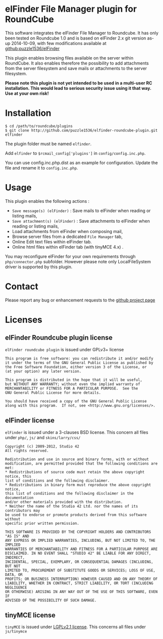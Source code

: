 elFinder File Manager plugin for RoundCube
==========================================

This software integrates the elFinder File Manager to Roundcube. 
It has only been tested on Roundcube 1.0 and is based on elFinder 2.x git
version as-up 2014-10-09, with few modifications available at
[github:puzzle1536/elFinder]([https://github.com/puzzle1536/elFinder)

This plugin enables browsing files available on the server within RoundCube.
It also enables therefore the possibility to add attachments from the server
filesystem and save mails or attachments to the server filesystem.

**Please note this plugin is not yet intended to be used in a multi-user RC
installation. This would lead to serious security issue using it that way.
Use at your own risk!**

Installation
============
```
$ cd /path/to/roundcube/plugins
$ git clone http://github.com/puzzle1536/elfinder-roundcube-plugin.git elfinder
```

The plugin folder must be named `elfinder`.

Add `elfinder` to `$rcmail_config['plugins']` in `config/config.inc.php`.

You can use config.inc.php.dist as an example for configuration.
Update the file and rename it to `config.inc.php`.

Usage
=====
This plugin enables the following actions :

* `Save message(s) (elFinder)` : Save mails to elFinder when reading or listing mails,
* `Save attachment(s) (elFinder)` : Save attachments to elFinder when reading or listing mails,
* Load attachments from elFinder when composing mail,
* Browse server files from a dedicated `File Manager` tab,
* Online Edit text files within elFinder tab.
* Online html files within elFinder tab (with tinyMCE 4.x) .

You may reconfigure elFinder for your own requirements through
`php/connector.php` subfolder.  However please note only LocalFileSystem driver
is supported by this plugin.

Contact
=======

Please report any bug or enhancement requests to the [github project page](https://github.com/puzzle1536/elfinder-roundcube-plugin/issues?q-is%3Aopen+is%3Aissue)

Licenses
========

elFinder Roundcube plugin license
---------------------------------

`elFinder roundcube plugin` is issued under GPLv3+ license

```
This program is free software: you can redistribute it and/or modify
it under the terms of the GNU General Public License as published by
the Free Software Foundation, either version 3 of the License, or
(at your option) any later version.

This program is distributed in the hope that it will be useful,
but WITHOUT ANY WARRANTY; without even the implied warranty of
MERCHANTABILITY or FITNESS FOR A PARTICULAR PURPOSE.  See the
GNU General Public License for more details.

You should have received a copy of the GNU General Public License
along with this program.  If not, see <http://www.gnu.org/licenses/>.
```

elFinder license
----------------

`elFinder` is issued under a 3-clauses BSD license.
This concern all files under `php/`, `js/` and `skins/larry/css/`

```
Copyright (c) 2009-2012, Studio 42
All rights reserved.

Redistribution and use in source and binary forms, with or without
modification, are permitted provided that the following conditions are met:
* Redistributions of source code must retain the above copyright notice, this
list of conditions and the following disclaimer.
* Redistributions in binary form must reproduce the above copyright notice,
this list of conditions and the following disclaimer in the documentation
and/or other materials provided with the distribution.
* Neither the name of the Studio 42 Ltd. nor the names of its contributors may
be used to endorse or promote products derived from this software without
specific prior written permission.

THIS SOFTWARE IS PROVIDED BY THE COPYRIGHT HOLDERS AND CONTRIBUTORS "AS IS" AND
ANY EXPRESS OR IMPLIED WARRANTIES, INCLUDING, BUT NOT LIMITED TO, THE IMPLIED
WARRANTIES OF MERCHANTABILITY AND FITNESS FOR A PARTICULAR PURPOSE ARE
DISCLAIMED. IN NO EVENT SHALL "STUDIO 42" BE LIABLE FOR ANY DIRECT, INDIRECT,
INCIDENTAL, SPECIAL, EXEMPLARY, OR CONSEQUENTIAL DAMAGES (INCLUDING, BUT NOT
LIMITED TO, PROCUREMENT OF SUBSTITUTE GOODS OR SERVICES; LOSS OF USE, DATA, OR
PROFITS; OR BUSINESS INTERRUPTION) HOWEVER CAUSED AND ON ANY THEORY OF
LIABILITY, WHETHER IN CONTRACT, STRICT LIABILITY, OR TORT (INCLUDING NEGLIGENCE
OR OTHERWISE) ARISING IN ANY WAY OUT OF THE USE OF THIS SOFTWARE, EVEN IF
ADVISED OF THE POSSIBILITY OF SUCH DAMAGE.
```

tinyMCE license
----------------

`tinyMCE` is issued under [LGPLv2.1 license](https://www.gnu.org/licenses/lgpl-2.1.html).
This concerns all files under `js/tinymce`

